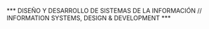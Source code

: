 

*** DISEÑO Y DESARROLLO DE SISTEMAS DE LA INFORMACIÓN // INFORMATION SYSTEMS, DESIGN & DEVELOPMENT ***
